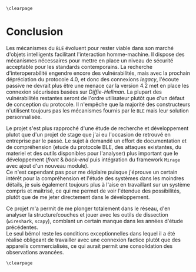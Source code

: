 ```{=latex}
\clearpage
```

# Conclusion

Les mécanismes du `BLE` évoluent pour rester viable dans son marché d'objets intelligents facilitant l'interaction homme-machine. Il dispose des mécanismes nécessaires pour mettre en place un niveau de sécurité acceptable pour les standards contemporains. La recherche d'interoperabilité engendre encore des vulnérabilités, mais avec la prochain dépréciation du protocole 4.0, et donc des connexions *legacy*, l'écoute passive ne devrait plus être une menace car la version 4.2 met en place les connexion sécurisées basées sur *Diffie-Hellman*. La plupart des vulnérabilités restantes seront de l'ordre utilisateur plutôt que d'un défaut de conception du protocole. Il n'empêche que la majorité des constructeurs n'utilisent toujours pas les mécanismes fournis par le `BLE` mais leur solution personnalisée.

Le projet s'est plus rapproché d'une étude de recherche et développement plutot que d'un projet de stage que j'ai eu l'occasion de retrouvé en entreprise par le passé. Le sujet à demandé un effort de documentation et de compréhension (etude du protocole BLE, des attaques existantes, du materiel et des outils disponibles pour l'analyser) plus important que le développement (*front* & *back-end* puis intégration du framework `Mirage` avec ajout d'un nouveau module).  
Ce n'est cependant pas pour me déplaire puisque j'éprouve un certain intérêt pour la compréhension et l'étude des systèmes dans les moindres détails, je suis également toujours plus à l'aise en travaillant sur un système compris et maîtrisé, ce qui me permet de voir l'étendue des possibilités, plutôt que de me jeter directement dans le développement.

Ce projet m'a permit de me plonger totalement dans le réseau, d'en analyser la structure/couches et jouer avec les outils de dissection (`wireshark`, `scapy`), comblant un certain manque dans les années d'étude précédentes.  
Le seul bémol reste les conditions exceptionnelles dans lequel il a été réalisé obligeant de travailler avec une connexion factice plutôt que des appareils commercialisés, ce qui aurait permit une consolidation des observations avancées.

```{=latex}
\clearpage
```